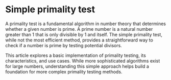 # Simple primality test

A primality test is a fundamental algorithm in number theory that determines whether a given number is prime. A prime number is a natural number greater than 1 that is only divisible by 1 and itself. The simple primality test, while not the most efficient method, provides a straightforward way to check if a number is prime by testing potential divisors.

This article explores a basic implementation of primality testing, its characteristics, and use cases. While more sophisticated algorithms exist for large numbers, understanding this simple approach helps build a foundation for more complex primality testing methods.
